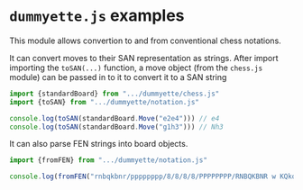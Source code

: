 `dummyette.js` examples
===

This module allows convertion to and from conventional chess notations.

It can convert moves to their SAN representation as strings. After import importing the `toSAN(...)` function, a move object (from the `chess.js` module) can be passed in to it to convert it to a SAN string

~~~ JavaScript
import {standardBoard} from ".../dummyette/chess.js"
import {toSAN} from ".../dummyette/notation.js"

console.log(toSAN(standardBoard.Move("e2e4"))) // e4
console.log(toSAN(standardBoard.Move("g1h3"))) // Nh3
~~~

It can also parse FEN strings into board objects.

~~~ JavaScript
import {fromFEN} from ".../dummyette/notation.js"

console.log(fromFEN("rnbqkbnr/pppppppp/8/8/8/8/PPPPPPPP/RNBQKBNR w KQkq - 0 1").toASCII())
~~~
